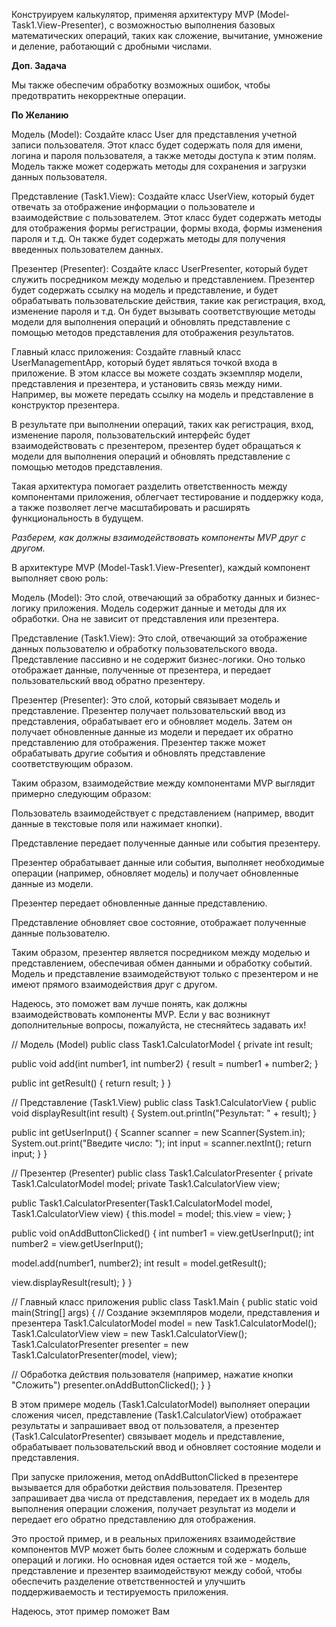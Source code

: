 Конструируем калькулятор, применяя архитектуру MVP (Model-Task1.View-Presenter), 
с возможностью выполнения базовых математических операций, таких как сложение, 
вычитание, умножение и деление, работающий с дробными числами. 

**Доп. Задача** 

Мы также обеспечим обработку возможных ошибок, чтобы предотвратить некорректные операции.

**По Желанию**

Модель (Model): Создайте класс User для представления учетной записи пользователя. 
Этот класс будет содержать поля для имени, логина и пароля пользователя, а также методы доступа к этим полям. 
Модель также может содержать методы для сохранения и загрузки данных пользователя.

Представление (Task1.View): Создайте класс UserView, который будет отвечать за отображение информации о пользователе 
и взаимодействие с пользователем. Этот класс будет содержать методы для отображения формы регистрации, 
формы входа, формы изменения пароля и т.д. Он также будет содержать методы для получения введенных 
пользователем данных.

Презентер (Presenter): Создайте класс UserPresenter, который будет служить посредником между моделью и 
представлением. Презентер будет содержать ссылку на модель и представление, и будет обрабатывать 
пользовательские действия, такие как регистрация, вход, изменение пароля и т.д. Он будет вызывать 
соответствующие методы модели для выполнения операций и обновлять представление с помощью методов 
представления для отображения результатов.

Главный класс приложения: Создайте главный класс UserManagementApp, который будет являться точкой 
входа в приложение. В этом классе вы можете создать экземпляр модели, представления и презентера, 
и установить связь между ними. Например, вы можете передать ссылку на модель и представление 
в конструктор презентера.

В результате при выполнении операций, таких как регистрация, вход, изменение пароля, пользовательский 
интерфейс будет взаимодействовать с презентером, презентер будет обращаться к модели для выполнения 
операций и обновлять представление с помощью методов представления.

Такая архитектура помогает разделить ответственность между компонентами приложения, облегчает 
тестирование и поддержку кода, а также позволяет легче масштабировать и расширять функциональность в будущем.

*Разберем, как должны взаимодействовать компоненты MVP друг с другом.*

В архитектуре MVP (Model-Task1.View-Presenter), каждый компонент выполняет свою роль:

Модель (Model): Это слой, отвечающий за обработку данных и бизнес-логику приложения. 
Модель содержит данные и методы для их обработки. Она не зависит от представления или презентера.

Представление (Task1.View): Это слой, отвечающий за отображение данных пользователю и обработку 
пользовательского ввода. Представление пассивно и не содержит бизнес-логики. Оно только отображает 
данные, полученные от презентера, и передает пользовательский ввод обратно презентеру.

Презентер (Presenter): Это слой, который связывает модель и представление. Презентер получает 
пользовательский ввод из представления, обрабатывает его и обновляет модель. Затем он получает 
обновленные данные из модели и передает их обратно представлению для отображения. Презентер 
также может обрабатывать другие события и обновлять представление соответствующим образом.

Таким образом, взаимодействие между компонентами MVP выглядит примерно следующим образом:

Пользователь взаимодействует с представлением (например, вводит данные в текстовые поля или нажимает кнопки).

Представление передает полученные данные или события презентеру.

Презентер обрабатывает данные или события, выполняет необходимые операции (например, обновляет модель) 
и получает обновленные данные из модели.

Презентер передает обновленные данные представлению.

Представление обновляет свое состояние, отображает полученные данные пользователю.

Таким образом, презентер является посредником между моделью и представлением, обеспечивая 
обмен данными и обработку событий. Модель и представление взаимодействуют только с презентером 
и не имеют прямого взаимодействия друг с другом.

Надеюсь, это поможет вам лучше понять, как должны взаимодействовать компоненты MVP. 
Если у вас возникнут дополнительные вопросы, пожалуйста, не стесняйтесь задавать их!

// Модель (Model)
public class Task1.CalculatorModel {
private int result;

public void add(int number1, int number2) {
result = number1 + number2;
}

public int getResult() {
return result;
}
}

// Представление (Task1.View)
public class Task1.CalculatorView {
public void displayResult(int result) {
System.out.println("Результат: " + result);
}

public int getUserInput() {
Scanner scanner = new Scanner(System.in);
System.out.print("Введите число: ");
int input = scanner.nextInt();
return input;
}
}

// Презентер (Presenter)
public class Task1.CalculatorPresenter {
private Task1.CalculatorModel model;
private Task1.CalculatorView view;

public Task1.CalculatorPresenter(Task1.CalculatorModel model, Task1.CalculatorView view) {
this.model = model;
this.view = view;
}

public void onAddButtonClicked() {
int number1 = view.getUserInput();
int number2 = view.getUserInput();

model.add(number1, number2);
int result = model.getResult();

view.displayResult(result);
}
}

// Главный класс приложения
public class Task1.Main {
public static void main(String[] args) {
// Создание экземпляров модели, представления и презентера
Task1.CalculatorModel model = new Task1.CalculatorModel();
Task1.CalculatorView view = new Task1.CalculatorView();
Task1.CalculatorPresenter presenter = new Task1.CalculatorPresenter(model, view);

// Обработка действия пользователя (например, нажатие кнопки "Сложить")
presenter.onAddButtonClicked();
}
}

В этом примере модель (Task1.CalculatorModel) выполняет операции сложения чисел, 
представление (Task1.CalculatorView) отображает результаты и запрашивает ввод от пользователя, 
а презентер (Task1.CalculatorPresenter) связывает модель и представление, 
обрабатывает пользовательский ввод и обновляет состояние модели и представления.

При запуске приложения, метод onAddButtonClicked в презентере вызывается для обработки действия пользователя. 
Презентер запрашивает два числа от представления, передает их в модель для выполнения операции сложения, 
получает результат из модели и передает его обратно представлению для отображения.

Это простой пример, и в реальных приложениях взаимодействие компонентов MVP может быть 
более сложным и содержать больше операций и логики. Но основная идея остается той же - модель, 
представление и презентер взаимодействуют между собой, чтобы обеспечить разделение 
ответственностей и улучшить поддерживаемость и тестируемость приложения.

Надеюсь, этот пример поможет Вам